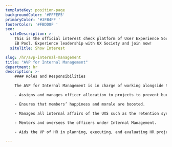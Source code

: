 ```yaml
---
templateKey: position-page
backgroundColor: '#FFFEF5'
primaryColor: '#3FB4FF '
footerColor: '#FBDD8F '
seo:
  siteDescription: >-
    This is the official interest check platform of User Experience Society for
    EB Pool. Experience leadership with UX Society and join now!
  siteTitle: Show Interest

slug: /hr/avp-internal-management
title: "AVP for Internal Management"
department: hr
description: >-
    #### Roles and Responsibilities

    The AVP for Internal Management is in charge of working alongside the VP of Human Resources in managing the manpower within the organization. They should execute the following tasks:

    - Assigns and manages officer allocation to projects to prevent burnout.

    - Ensures that members’ happiness and morale are boosted.

    - Manages all internal affairs of the UXS such as the retention system, officer allocation, conflict resolution, member research, and wellbeing evaluation.

    - Mentors and oversees the officers under Internal Management.

    - Aids the VP of HR in planning, executing, and evaluating HR projects and initiatives.

---
```


